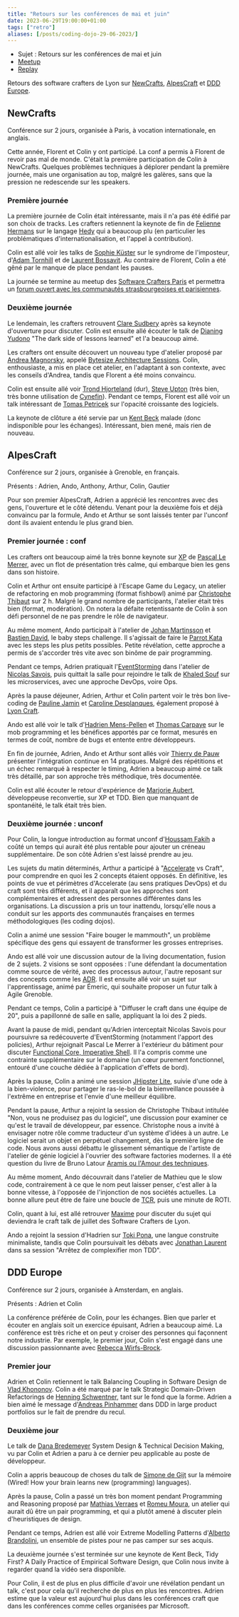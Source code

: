 ```yaml
---
title: "Retours sur les conférences de mai et juin"
date: 2023-06-29T19:00:00+01:00
tags: ["retro"]
aliases: [/posts/coding-dojo-29-06-2023/]
---
```


- Sujet : Retours sur les conférences de mai et juin
- [Meetup](https://www.meetup.com/fr-FR/software-craftsmanship-lyon/events/293586613/)
- [Replay](https://youtu.be/HCN4zu5EZLA)

Retours des software crafters de Lyon sur [NewCrafts](https://ncrafts.io/), [AlpesCraft](https://www.alpescraft.fr/) et [DDD Europe](https://dddeurope.com/).

## NewCrafts

Conférence sur 2 jours, organisée à Paris, à vocation internationale, en anglais.

Cette année, Florent et Colin y ont participé.
La conf a permis à Florent de revoir pas mal de monde.
C'était la première participation de Colin à NewCrafts.
Quelques problèmes techniques à déplorer pendant la première journée, mais une organisation au top, malgré les galères, sans que la pression ne redescende sur les speakers.

### Première journée

La première journée de Colin était intéressante, mais il n'a pas été édifié par son choix de tracks.
Les crafters retiennent la keynote de fin de [Felienne Hermans](https://en.wikipedia.org/wiki/Felienne_Hermans) sur le langage [Hedy](https://www.felienne.com/abouthedy) qui a beaucoup plu (en particulier les problématiques d'internationalisation, et l'appel à contribution).

Colin est allé voir les talks de [Sophie Küster](https://ncrafts.io/speaker/sophiekuster) sur le syndrome de l'imposteur, d'[Adam Tornhill](https://adamtornhill.com/) et de [Laurent Bossavit](https://twitter.com/morendil).
Au contraire de Florent, Colin a été gêné par le manque de place pendant les pauses.

La journée se termine au meetup des [Software Crafters Paris](https://www.meetup.com/fr-FR/paris-software-craftsmanship/events/293467437/) et permettra un [forum ouvert avec les communautés strasbourgeoises et parisiennes](https://www.meetup.com/fr-FR/software-craftsmanship-lyon/events/293586607/).

### Deuxième journée

Le lendemain, les crafters retrouvent [Clare Sudbery](https://mastodon.social/@claresudbery) après sa keynote d'ouverture pour discuter.
Colin est ensuite allé écouter le talk de [Dianing Yudono](https://hachyderm.io/@galihmelon) "The dark side of lessons learned" et l'a beaucoup aimé.

Les crafters ont ensuite découvert un nouveau type d'atelier proposé par [Andrea Magnorsky](https://uk.linkedin.com/in/magnorsky), appelé [Bytesize Architecture Sessions](https://bytesizearchitecturesessions.com/).
Colin, enthousiaste, a mis en place cet atelier, en l'adaptant à son contexte, avec les conseils d'Andrea, tandis que Florent a été moins convaincu.

Colin est ensuite allé voir [Trond Hjorteland](https://mastodon.social/@trondhjort) (dur), [Steve Upton](https://twitter.com/Steve_Upton) (très bien, très bonne utilisation de [Cynefin](https://en.wikipedia.org/wiki/Cynefin_framework)).
Pendant ce temps, Florent est allé voir un talk intéressant de [Tomas Petricek](https://tomasp.net/blog/) sur l'opacité croissante des logiciels.

La keynote de clôture a été servie par un [Kent Beck](https://fr.wikipedia.org/wiki/Kent_Beck) malade (donc indisponible pour les échanges). Intéressant, bien mené, mais rien de nouveau.


## AlpesCraft

Conférence sur 2 jours, organisée à Grenoble, en français.

Présents : Adrien, Ando, Anthony, Arthur, Colin, Gautier

Pour son premier AlpesCraft, Adrien a apprécié les rencontres avec des gens, l'ouverture et le côté détendu.
Venant pour la deuxième fois et déjà convaincu par la formule, Ando et Arthur se sont laissés tenter par l'unconf dont ils avaient entendu le plus grand bien.

### Premier journée : conf

Les crafters ont beaucoup aimé la très bonne keynote sur [XP](https://fr.wikipedia.org/wiki/Extreme_programming) de [Pascal Le Merrer](https://fr.linkedin.com/in/pascal-le-merrer-872a478), avec un flot de présentation très calme, qui embarque bien les gens dans son histoire.

Colin et Arthur ont ensuite participé à l'Escape Game du Legacy, un atelier de refactoring en mob programming (format fishbowl) animé par [Christophe Thibaut](https://christophethibaut.com/) sur 2 h.
Malgré le grand nombre de participants, l'atelier était très bien (format, modération).
On notera la défaite retentissante de Colin à son défi personnel de ne pas prendre le rôle de navigateur.

Au même moment, Ando participait à l'atelier de [Johan Martinsson](http://twitter.com/johan_alps) et [Bastien David](http://twitter.com/bastien_david), le baby steps challenge.
Il s'agissait de faire le [Parrot Kata](https://github.com/klnjmm/refactoring-kata-parrot) avec les steps les plus petits possibles. 
Petite révélation, cette approche a permis de s'accorder très vite avec son binôme de pair programming.

Pendant ce temps, Adrien pratiquait l'[EventStorming](https://en.wikipedia.org/wiki/Event_storming) dans l'atelier de [Nicolas Savois](https://twitter.com/NicoSavois), puis quittait la salle pour rejoindre le talk de [Khaled Souf](https://www.linkedin.com/in/khaledsouf/) sur les microservices, avec une approche DevOps, voire Ops.

Après la pause déjeuner, Adrien, Arthur et Colin partent voir le très bon live-coding de [Pauline Jamin](https://fr.linkedin.com/in/paulinejamin/) et [Caroline Desplanques](https://fr.linkedin.com/in/caroline-desplanques), également proposé à [Lyon Craft](https://lyon-craft.fr/).

Ando est allé voir le talk d'[Hadrien Mens-Pellen](https://twitter.com/@HadrienMP) et [Thomas Carpaye](https://www.linkedin.com/in/thomascarpaye/) sur le mob programming et les bénéfices apportés par ce format, mesurés en termes de coût, nombre de bugs et entente entre développeurs.

En fin de journée, Adrien, Ando et Arthur sont allés voir [Thierry de Pauw](https://twitter.com/tdpauw) présenter l'intégration continue en 14 pratiques. Malgré des répétitions et un échec remarqué à respecter le timing, Adrien a beaucoup aimé ce talk très détaillé, par son approche très méthodique, très documentée.

Colin est allé écouter le retour d'expérience de [Marjorie Aubert](https://www.linkedin.com/in/marjorie-aubert-full-stack-developer/), développeuse reconvertie, sur XP et TDD.
Bien que manquant de spontanéité, le talk était très bien.

### Deuxième journée : unconf

Pour Colin, la longue introduction au format unconf d'[Houssam Fakih](https://fr.linkedin.com/in/hfakih/fr) a coûté un temps qui aurait été plus rentable pour ajouter un créneau supplémentaire.
De son côté Adrien s'est laissé prendre au jeu.

Les sujets du matin déterminés, Arthur a participé à "[Accelerate](https://cloud.google.com/blog/products/devops-sre/dora-2022-accelerate-state-of-devops-report-now-out?hl=en) vs Craft", pour comprendre en quoi les 2 concepts étaient opposés.
En définitive, les points de vue et périmètres d'Accelerate (au sens pratiques DevOps) et du craft sont très différents, et il apparaît que les approches sont complémentaires et adressent des personnes différentes dans les organisations.
La discussion a pris un tour inattendu, lorsqu'elle nous a conduit sur les apports des communautés françaises en termes méthodologiques (les coding dojos).

Colin a animé une session "Faire bouger le mammouth", un problème spécifique des gens qui essayent de transformer les grosses entreprises.

Ando est allé voir une discussion autour de la living documentation, fusion de 2 sujets.
2 visions se sont opposées : l'une défendant la documentation comme source de vérité, avec des processus autour, l'autre reposant sur des concepts comme les [ADR](https://adr.github.io/).
Il est ensuite allé voir un sujet sur l'apprentissage, animé par Émeric, qui souhaite proposer un futur talk à Agile Grenoble.

Pendant ce temps, Colin a participé à "Diffuser le craft dans une équipe de 20", puis a papillonné de salle en salle, appliquant la loi des 2 pieds.

Avant la pause de midi, pendant qu'Adrien interceptait Nicolas Savois pour poursuivre sa redécouverte d'EventStorming (notamment l'apport des policies), Arthur rejoignait Pascal Le Merrer à l'extérieur du bâtiment pour discuter [Functional Core, Imperative Shell](https://www.destroyallsoftware.com/screencasts/catalog/functional-core-imperative-shell).
Il l'a compris comme une contrainte supplémentaire sur le domaine (un cœur purement fonctionnel, entouré d'une couche dédiée à l'application d'effets de bord).

Après la pause, Colin a animé une session [JHipster Lite](https://www.jhipster.tech/jhipster-lite/), suivie d'une ode à la bien-violence, pour partager le ras-le-bol de la bienveillance poussée à l'extrême en entreprise et l'envie d'une meilleur équilibre.

Pendant la pause, Arthur a rejoint la session de Christophe Thibaut intitulée "Non, vous ne produisez pas du logiciel", une discussion pour examiner ce qu'est le travail de développeur, par essence. Christophe nous a invité à envisager notre rôle comme traducteur d'un système d'idées à un autre.
Le logiciel serait un objet en perpétuel changement, dès la première ligne de code.
Nous avons aussi débattu le glissement sémantique de l'artiste de l'atelier de génie logiciel à l'ouvrier des software factories modernes.
Il a été question du livre de Bruno Latour [Aramis ou l'Amour des techniques](https://fr.wikipedia.org/wiki/Aramis_ou_l%27Amour_des_techniques).

Au même moment, Ando découvrait dans l'atelier de Mathieu que le slow code, contrairement à ce que le nom peut laisser penser, c'est aller à la bonne vitesse, à l'opposée de l'injonction de nos sociétés actuelles.
La bonne allure peut être de faire une boucle de [TCR](https://medium.com/@kentbeck_7670/test-commit-revert-870bbd756864), puis une minute de ROTI.

Colin, quant à lui, est allé retrouver [Maxime](https://fr.linkedin.com/in/maxime-dezette) pour discuter du sujet qui deviendra le craft talk de juillet des Software Crafters de Lyon.

Ando a rejoint la session d'Hadrien sur [Toki Pona](https://fr.wikipedia.org/wiki/Toki_pona), une langue construite minimaliste, tandis que Colin poursuivait les débats avec [Jonathan Laurent](https://fr.linkedin.com/in/jonathan-laurent) dans sa session "Arrêtez de complexifier mon TDD".

## DDD Europe

Conférence sur 2 jours, organisée à Amsterdam, en anglais.

Présents : Adrien et Colin

La conférence préférée de Colin, pour les échanges.
Bien que parler et écouter en anglais soit un exercice épuisant, Adrien a beaucoup aimé.
La conférence est très riche et on peut y croiser des personnes qui façonnent notre industrie.
Par exemple, le premier jour, Colin s'est engagé dans une discussion passionnante avec [Rebecca Wirfs-Brock](https://en.wikipedia.org/wiki/Rebecca_Wirfs-Brock).

### Premier jour

Adrien et Colin retiennent le talk Balancing Coupling in Software Design de [Vlad Khononov](https://vladikk.com/).
Colin a été marqué par le talk Strategic Domain-Driven Refactorings de [Henning Schwentner](https://hschwentner.io/), tant sur le fond que la forme.
Adrien a bien aimé le message d'[Andreas Pinhammer](https://twitter.com/apinhamm) dans DDD in large product portfolios sur le fait de prendre du recul.

### Deuxième jour

Le talk de [Dana Bredemeyer](https://twitter.com/DanaBredemeyer) System Design & Technical Decision Making, vu par Colin et Adrien a paru à ce dernier peu applicable au poste de développeur. 

Colin a appris beaucoup de choses du talk de [Simone de Gijt](http://twitter.com/de_gijt) sur la mémoire (Wired! How your brain learns new (programming) languages).

Après la pause, Colin a passé un très bon moment pendant Programming and Reasoning proposé par [Mathias Verraes](https://verraes.net/) et [Romeu Moura](https://twitter.com/malk_zameth), un atelier qui aurait dû être un pair programming, et qui a plutôt amené à discuter plein d'heuristiques de design.

Pendant ce temps, Adrien est allé voir Extreme Modelling Patterns d'[Alberto Brandolini](https://medium.com/@ziobrando), un ensemble de pistes pour ne pas camper sur ses acquis.

La deuxième journée s'est terminée sur une keynote de Kent Beck, Tidy First? A Daily Practice of Empirical Software Design, que Colin nous invite à regarder quand la vidéo sera disponible.

Pour Colin, il est de plus en plus difficile d'avoir une révélation pendant un talk, c'est pour cela qu'il recherche de plus en plus les rencontres.
Adrien estime que la valeur est aujourd'hui plus dans les conférences craft que dans les conférences comme celles organisées par Microsoft.
